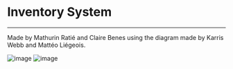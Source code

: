# Inventory System

---

Made by Mathurin Ratié and Claire Benes using the diagram made by Karris Webb and Mattéo Liégeois.

![image](https://github.com/user-attachments/assets/17c12a95-416d-4285-b9a4-147a27d8a52e)
![image](https://github.com/user-attachments/assets/28f9ab23-fcc1-43b3-be4b-21af686e5dcb)

